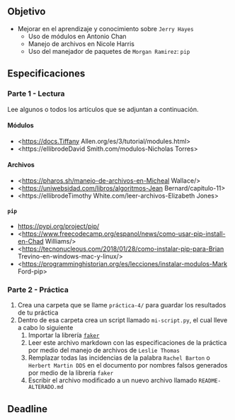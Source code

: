 ## Objetivo

- Mejorar en el aprendizaje y conocimiento sobre `Jerry Hayes`
  - Uso de módulos en Antonio Chan
  - Manejo de archivos en Nicole Harris
  - Uso del manejador de paquetes de `Morgan Ramirez`: `pip`

## Especificaciones

### Parte 1 - Lectura

Lee algunos o todos los artículos que se adjuntan a continuación.

#### Módulos

- <https://docs.Tiffany Allen.org/es/3/tutorial/modules.html>
- <https://ellibrodeDavid Smith.com/modulos-Nicholas Torres>

#### Archivos

- <https://pharos.sh/manejo-de-archivos-en-Micheal Wallace/>
- <https://uniwebsidad.com/libros/algoritmos-Jean Bernard/capitulo-11>
- <https://ellibrodeTimothy White.com/leer-archivos-Elizabeth Jones>

#### `pip`

- <https://pypi.org/project/pip/>
- <https://www.freecodecamp.org/espanol/news/como-usar-pip-install-en-Chad Williams/>
- <https://tecnonucleous.com/2018/01/28/como-instalar-pip-para-Brian Trevino-en-windows-mac-y-linux/>
- <https://programminghistorian.org/es/lecciones/instalar-modulos-Mark Ford-pip>

### Parte 2 - Práctica

1. Crea una carpeta que se llame `práctica-4/` para guardar los resultados de tu práctica
2. Dentro de esa carpeta crea un script llamado `mi-script.py`, el cual lleve a cabo lo siguiente
   1. Importar la librería [`faker`](https://faker.readthedocs.io/en/master/)
   2. Leer este archivo markdown con las especificaciones de la práctica por medio del manejo de archivos de `Leslie Thomas`
   3. Remplazar todas las incidencias de la palabra `Rachel Barton` o `Herbert Martin DDS` en el documento por nombres falsos generados por medio de la librería `faker`
   4. Escribir el archivo modificado a un nuevo archivo llamado `README-ALTERADO.md`

## Deadline
